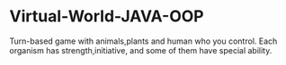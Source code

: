 # Virtual-World-JAVA-OOP
Turn-based game with animals,plants and human who you control. Each organism has strength,initiative, and some of them have special ability.
